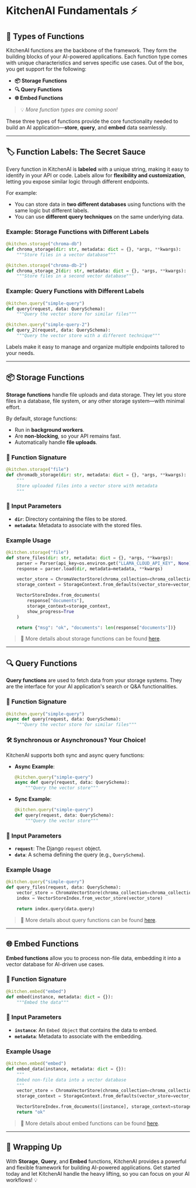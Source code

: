 # KitchenAI Fundamentals ⚡

## 🚀 Types of Functions

KitchenAI functions are the backbone of the framework. They form the building blocks of your AI-powered applications. Each function type comes with unique characteristics and serves specific use cases. Out of the box, you get support for the following:

- **📦 Storage Functions**  
- **🔍 Query Functions**  
- **🌐 Embed Functions**  

> 💡 *More function types are coming soon!*

These three types of functions provide the core functionality needed to build an AI application—**store**, **query**, and **embed** data seamlessly.

---

## 🏷️ Function Labels: The Secret Sauce

Every function in KitchenAI is **labeled** with a unique string, making it easy to identify in your API or code. Labels allow for **flexibility and customization**, letting you expose similar logic through different endpoints.

For example:
- You can store data in **two different databases** using functions with the same logic but different labels.  
- You can use **different query techniques** on the same underlying data.

### Example: Storage Functions with Different Labels

```python
@kitchen.storage("chroma-db")
def chroma_storage(dir: str, metadata: dict = {}, *args, **kwargs):
    """Store files in a vector database"""
```

```python
@kitchen.storage("chroma-db-2")
def chroma_storage_2(dir: str, metadata: dict = {}, *args, **kwargs):
    """Store files in a second vector database"""
```

### Example: Query Functions with Different Labels

```python
@kitchen.query("simple-query")
def query(request, data: QuerySchema):
    """Query the vector store for similar files"""
```

```python
@kitchen.query("simple-query-2")
def query_2(request, data: QuerySchema):
    """Query the vector store with a different technique"""
```

Labels make it easy to manage and organize multiple endpoints tailored to your needs.

---

## 📦 Storage Functions

**Storage functions** handle file uploads and data storage. They let you store files in a database, file system, or any other storage system—with minimal effort.

By default, storage functions:
- Run in **background workers**.  
- Are **non-blocking**, so your API remains fast.  
- Automatically handle **file uploads**.

### 🔧 Function Signature

```python
@kitchen.storage("file")
def chromadb_storage(dir: str, metadata: dict = {}, *args, **kwargs):
    """
    Store uploaded files into a vector store with metadata
    """
```

### 📂 Input Parameters

- **`dir`**: Directory containing the files to be stored.  
- **`metadata`**: Metadata to associate with the stored files.  

### Example Usage

```python
@kitchen.storage("file")
def store_files(dir: str, metadata: dict = {}, *args, **kwargs):
    parser = Parser(api_key=os.environ.get("LLAMA_CLOUD_API_KEY", None))
    response = parser.load(dir, metadata=metadata, **kwargs)

    vector_store = ChromaVectorStore(chroma_collection=chroma_collection)
    storage_context = StorageContext.from_defaults(vector_store=vector_store)

    VectorStoreIndex.from_documents(
        response["documents"],
        storage_context=storage_context,
        show_progress=True
    )

    return {"msg": "ok", "documents": len(response["documents"])}
```

> 📘 More details about storage functions can be found [here](../../develop/ai-developer/README.md).

---

## 🔍 Query Functions

**Query functions** are used to fetch data from your storage systems. They are the interface for your AI application's search or Q&A functionalities.

### 🔧 Function Signature

```python
@kitchen.query("simple-query")
async def query(request, data: QuerySchema):
    """Query the vector store for similar files"""
```

### 🛠️ Synchronous or Asynchronous? Your Choice!  

KitchenAI supports both sync and async query functions:

- **Async Example**:  
  ```python
  @kitchen.query("simple-query")
  async def query(request, data: QuerySchema):
      """Query the vector store"""
  ```

- **Sync Example**:  
  ```python
  @kitchen.query("simple-query")
  def query(request, data: QuerySchema):
      """Query the vector store"""
  ```

### 📂 Input Parameters

- **`request`**: The Django `request` object.  
- **`data`**: A schema defining the query (e.g., `QuerySchema`).  

### Example Usage

```python
@kitchen.query("simple-query")
def query_files(request, data: QuerySchema):
    vector_store = ChromaVectorStore(chroma_collection=chroma_collection)
    index = VectorStoreIndex.from_vector_store(vector_store)

    return index.query(data.query)
```

> 📘 More details about query functions can be found [here](../../develop/ai-developer/README.md).

---

## 🌐 Embed Functions

**Embed functions** allow you to process non-file data, embedding it into a vector database for AI-driven use cases.

### 🔧 Function Signature

```python
@kitchen.embed("embed")
def embed(instance, metadata: dict = {}):
    """Embed the data"""
```

### 📂 Input Parameters

- **`instance`**: An `Embed Object` that contains the data to embed.  
- **`metadata`**: Metadata to associate with the embedding.  

### Example Usage

```python
@kitchen.embed("embed")
def embed_data(instance, metadata: dict = {}):
    """
    Embed non-file data into a vector database
    """
    vector_store = ChromaVectorStore(chroma_collection=chroma_collection)
    storage_context = StorageContext.from_defaults(vector_store=vector_store)

    VectorStoreIndex.from_documents([instance], storage_context=storage_context)
    return "ok"
```

> 📘 More details about embed functions can be found [here](../../develop/ai-developer/README.md).

---

## 🚀 Wrapping Up

With **Storage**, **Query**, and **Embed** functions, KitchenAI provides a powerful and flexible framework for building AI-powered applications. Get started today and let KitchenAI handle the heavy lifting, so you can focus on your AI workflows! 💡